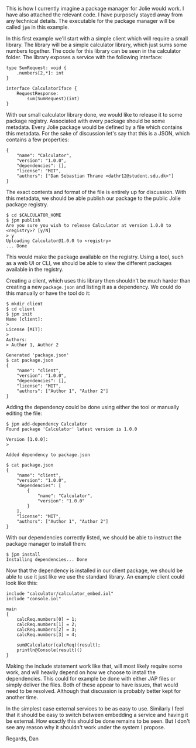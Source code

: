 This is how I currently imagine a package manager for Jolie would
work.  I have also attached the relevant code. I have purposely stayed
away from any technical details. The executable for the package
manager will be called `jpm` in this example.

In this first example we'll start with a simple client which will
require a small library. The library will be a simple calculator
library, which just sums some numbers together. The code for this
library can be seen in the calculator folder. The library exposes a
service with the following interface:

```
type SumRequest: void {
    .numbers[2,*]: int
}

interface CalculatorIface {
    RequestResponse:
        sum(SumRequest)(int)
}
```

With our small calculator library done, we would like to release it to
some package registry. Associated with every package should be some
metadata. Every Jolie package would be defined by a file which
contains this metadata. For the sake of discussion let's say that this
is a JSON, which contains a few properties:

```
{
    "name": "Calculator",
    "version": "1.0.0",
    "dependencies": [],
    "license": "MIT",
    "authors": ["Dan Sebastian Thrane <dathr12@student.sdu.dk>"]
}
```

The exact contents and format of the file is entirely up for
discussion. With this metadata, we should be able publish our package
to the public Jolie package registry.

```
$ cd $CALCULATOR_HOME
$ jpm publish
Are you sure you wish to release Calculator at version 1.0.0 to 
<registry>? [y/N]
> y
Uploading Calculator@1.0.0 to <registry>
... Done
```

This would make the package available on the registry. Using a tool,
such as a web UI or CLI, we should be able to view the different
packages available in the registry.

Creating a client, which uses this library then shouldn't be much
harder than creating a new `package.json` and listing it as a
dependency. We could do this manually or have the tool do it:

```
$ mkdir client
$ cd client
$ jpm init
Name [client]:
>
License [MIT]:
>
Authors:
> Author 1, Author 2

Generated 'package.json'
$ cat package.json
{
    "name": "client",
    "version": "1.0.0",
    "dependencies": [],
    "license": "MIT",
    "authors": ["Author 1", "Author 2"]
}
```

Adding the dependency could be done using either the tool or manually
editing the file:

```
$ jpm add-dependency Calculator
Found package 'Calculator' latest version is 1.0.0

Version [1.0.0]:
>

Added dependency to package.json

$ cat package.json
{
    "name": "client",
    "version": "1.0.0",
    "dependencies": [
        {
            "name": "Calculator",
            "version": "1.0.0"
        }
    ],
    "license": "MIT",
    "authors": ["Author 1", "Author 2"]
}
```

With our dependencies correctly listed, we should be able to instruct
the package manager to install them:

```
$ jpm install
Installing dependencies... Done
```

Now that the dependency is installed in our client package, we should
be able to use it just like we use the standard library. An example
client could look like this:

```
include "calculator/calculator_embed.iol"
include "console.iol"

main
{
    calcReq.numbers[0] = 1;
    calcReq.numbers[1] = 2;
    calcReq.numbers[2] = 3;
    calcReq.numbers[3] = 4;

    sum@Calculator(calcReq)(result);
    println@Console(result)()
}
```

Making the include statement work like that, will most likely require
some work, and will heavily depend on how we choose to install the
dependencies. This could for example be done with either JAP files or
simply deliver the files. Both of these appear to have issues, that
would need to be resolved. Although that discussion is probably better
kept for another time.

In the simplest case external services to be as easy to use. Similarly
I feel that it should be easy to switch between embedding a service
and having it be external. How exactly this should be done remains to
be seen. But I don't see any reason why it shouldn't work under the
system I propose.

Regards,
Dan